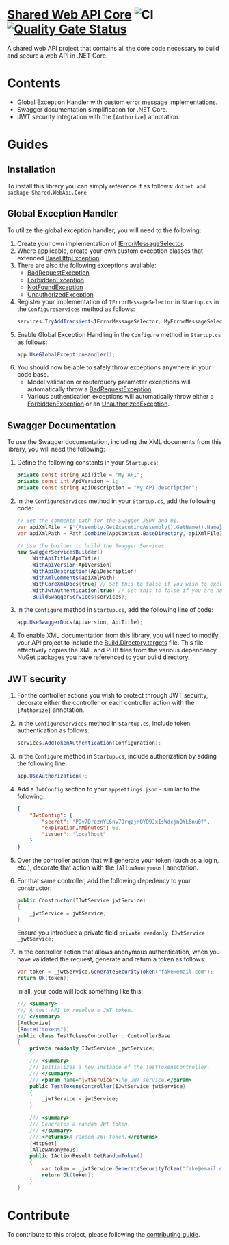 # [Shared Web API Core](https://github.com/KrylixZA/Shared-WebApi-Core) ![CI](https://github.com/KrylixZA/Shared-WebApi-Core/workflows/CI/badge.svg) [![Quality Gate Status](https://sonarcloud.io/api/project_badges/measure?project=Shared-WebApi-Core&metric=alert_status)](https://sonarcloud.io/dashboard?id=Shared-WebApi-Core)
A shared web API project that contains all the core code necessary to build and secure a web API in .NET Core.

# Contents
* Global Exception Handler with custom error message implementations.
* Swagger documentation simplification for .NET Core.
* JWT security integration with the `[Authorize]` annotation.

# Guides

## Installation
To install this library you can simply reference it as follows:
`dotnet add package Shared.WebApi.Core`

## Global Exception Handler
To utilize the global exception handler, you will need to the following:
1. Create your own implementation of [IErrorMessageSelector](src/Shared.WebApi.Core/Errors/IErrorMessageSelector.cs).
2. Where applicable, create your own custom exception classes that extended [BaseHttpException](src/Shared.WebApi.Core/Exceptions/BaseHttpException.cs).
3. There are also the following exceptions available:
    * [BadRequestException](src/Shared.WebApi.Core/Exceptions/BadRequestException.cs)
    * [ForbiddenException](src/Shared.WebApi.Core/Exceptions/ForbiddenException.cs)
    * [NotFoundException](src/Shared.WebApi.Core/Exceptions/NotFoundException.cs)
    * [UnauthorizedException](src/Shared.WebApi.Core/Exceptions/UnauthorizedException.cs)
4. Register your implementation of `IErrorMessageSelector` in `Startup.cs` in the `ConfigureServices` method as follows:
    ``` C#
    services.TryAddTransient<IErrorMessageSelector, MyErrorMessageSelector>();
    ````
5. Enable Global Exception Handling in the `Configure` method in `Startup.cs` as follows:
    ``` C#
    app.UseGlobalExceptionHandler();
    ```
6. You should now be able to safely throw exceptions anywhere in your code base. 
    * Model validation or route/query parameter exceptions will automatically throw a [BadRequestException](src/Shared.WebApi.Core/Exceptions/BadRequestException.cs).
    * Various authentication exceptions will automatically throw either a [ForbiddenException](src/Shared.WebApi.Core/Exceptions/ForbiddenException.cs) or an [UnauthorizedException](src/Shared.WebApi.Core/Exceptions/UnauthorizedException.cs).

## Swagger Documentation
To use the Swagger documentation, including the XML documents from this library, you will need the following:
1. Define the following constants in your `Startup.cs`:
    ``` C#
    private const string ApiTitle = "My API";
    private const int ApiVersion = 1;
    private const string ApiDescription = "My API description";
    ```
2. In the `ConfigureServices` method in your `Startup.cs`, add the following code:
    ``` C#
    // Set the comments path for the Swagger JSON and UI.
    var apiXmlFile = $"{Assembly.GetExecutingAssembly().GetName().Name}.xml";
    var apiXmlPath = Path.Combine(AppContext.BaseDirectory, apiXmlFile);

    // Use the builder to build the Swagger Services.
    new SwaggerServicesBuilder()
        .WithApiTitle(ApiTitle)
        .WithApiVersion(ApiVersion)
        .WithApiDescription(ApiDescription)
        .WithXmlComments(apiXmlPath)
        .WithCoreXmlDocs(true) // Set this to false if you wish to exclude the library comments.
        .WithJwtAuthentication(true) // Set this to false if you are not using JWT authentication.
        .BuildSwaggerServices(services);
    ```
3. In the `Configure` method in `Startup.cs`, add the following line of code:
    ``` C#
    app.UseSwaggerDocs(ApiVersion, ApiTitle);
    ```
4. To enable XML documentation from this library, you will need to modify your API project to include the [Build.Directory.targets](Build.Directory.targets) file. This file effectively copies the XML and PDB files from the various dependency NuGet packages you have referenced to your build directory.
    
## JWT security
1. For the controller actions you wish to protect through JWT security, decorate either the controller or each controller action with the `[Authorize]` annotation.
2. In the `ConfigureServices` method in `Startup.cs`, include token authentication as follows:
    ``` C#
    services.AddTokenAuthentication(Configuration);
    ```
3. In the `Configure` method in `Startup.cs`, include authorization by adding the following line:
    ``` C#
    app.UseAuthorization();
    ```
4. Add a `JwtConfig` section to your `appsettings.json` - similar to the following:
    ``` JSON
    {
        "JwtConfig": {
            "secret": "PDv7DrqznYL6nv7DrqzjnQYO9JxIsWdcjnQYL6nu0f",
            "expirationInMinutes": 60,
            "issuer": "localhost"
        }
    }
    ```
5. Over the controller action that will generate your token (such as a login, etc.), decorate that action with the `[AllowAnonymous]` annotation.
6. For that same controller, add the following depedency to your constructor:
    ``` C#
    public Constructor(IJwtService jwtService)
    {
        _jwtService = jwtService;
    }
    ```
    Ensure you introduce a private field `private readonly IJwtService _jwtService;`
7. In the controller action that allows anonymous authentication, when you have validated the request, generate and return a token as follows:
    ``` C#
    var token = _jwtService.GenerateSecurityToken("fake@email.com");  
    return Ok(token);
    ```

    In all, your code will look something like this:
    ``` C#
    /// <summary>
    /// A test API to resolve a JWT token.
    /// </summary>
    [Authorize]
    [Route("tokens")]
    public class TestTokensController : ControllerBase
    {
        private readonly IJwtService _jwtService;

        /// <summary>
        /// Initializes a new instance of the TestTokensController.
        /// </summary>
        /// <param name="jwtService">The JWT service.</param>
        public TestTokensController(IJwtService jwtService)
        {
            _jwtService = jwtService;
        }  

        /// <summary>
        /// Generates a random JWT token.
        /// </summary>
        /// <returns>A random JWT token.</returns>
        [HttpGet]
        [AllowAnonymous]
        public IActionResult GetRandomToken()  
        {  
            var token = _jwtService.GenerateSecurityToken("fake@email.com");  
            return Ok(token);
        }
    }
    ```

# Contribute
To contribute to this project, please following the [contributing guide](CONTRIBUTING.md).
